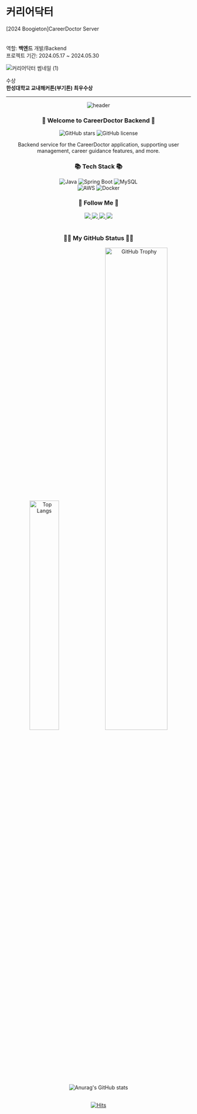 # 커리어닥터
[2024 Boogieton]CareerDoctor Server<br>
<br><br>
역할: <b>백엔드</b> 개발/Backend<br>
프로젝트 기간: 2024.05.17 ~ 2024.05.30

![커리어닥터 썸네일 (1)](https://github.com/user-attachments/assets/dfcaafc4-54fc-4bc8-9089-3b1153cef5ce)

수상<br>
<b>한성대학교 교내해커톤(부기톤) 최우수상</b>

<hr>

<div align="center">
  <img src="https://capsule-render.vercel.app/api?type=venom&color=auto&height=300&section=header&text=CareerDoctor-Backend&fontSize=75&animation=fadeIn&desc=Backend%20Service%20for%20CareerDoctor&descAlignY=65&descAlign=62" alt="header"/>
<h3>👋 Welcome to CareerDoctor Backend 👋</h3>

![GitHub stars](https://img.shields.io/github/stars/Hjwoon/CareerDoctor-Backend?style=social)
![GitHub license](https://img.shields.io/github/license/Hjwoon/CareerDoctor-Backend)

Backend service for the CareerDoctor application, supporting user management, career guidance features, and more.

<div align="center">
  <h3>📚 Tech Stack 📚</h3>
  <div>
    <img src="https://img.shields.io/badge/Java-007396?style=for-the-badge&logo=OpenJDK&logoColor=white" alt="Java" />
    <img src="https://img.shields.io/badge/Spring%20Boot-6DB33F?style=for-the-badge&logo=Spring&logoColor=white" alt="Spring Boot" />
    <img src="https://img.shields.io/badge/MySQL-4479A1?style=for-the-badge&logo=MySQL&logoColor=white" alt="MySQL" />
  </div>
  <div>
    <img src="https://img.shields.io/badge/AWS-232F3E?style=for-the-badge&logo=Amazon%20AWS&logoColor=white" alt="AWS" />
    <img src="https://img.shields.io/badge/Docker-2496ED?style=for-the-badge&logo=Docker&logoColor=white" alt="Docker" />
  </div>
</div>

<div align="center">
  <h3>🌈 Follow Me 🌈</h3>
<span>
    <a href="https://hyejinworkspace.notion.site/HyeJin-Portfolio-fec8d9843fae4152a7996d8f3301e6e4?pvs=4">
    <img src="https://img.shields.io/badge/portfolio-faf082?style=for-the-badge&logo=youtubegaming&logoColor=white"/>
  </a>
</span>
<span>
    <a href="https://hyejinworkspace.notion.site/HyeJin-fb9e294c759548829fef74e3bc8c43b4?pvs=4">
    <img src="https://img.shields.io/badge/Study-d2e1ff?style=for-the-badge&logo=codeigniter&logoColor=white"/>
  </a>
</span>
<span>
  <a href="mailto:olivia019182@gmail.com">
    <img src="https://img.shields.io/badge/Email-black?style=for-the-badge&logo=Gmail&logoColor=white"/>
  </a>
</span>
<span>
  <a href="https://www.instagram.com/khyaejin/">
    <img src="https://img.shields.io/badge/Instagram-C13584?style=for-the-badge&logo=Instagram&logoColor=white"/>
  </a>
</span>
</div><br>

<div align="center">
<h3>👩‍💻 My GitHub Status 👩‍💻</h3>
  
<div align="center">
  
<img src="https://github-readme-stats.vercel.app/api/top-langs/?username=Hjwoon&layout=compact&hide_border=true&bg_color=30,91eae4,86A8E7&title_color=fff&text_color=fff" alt="Top Langs" width=40%/>

<img src="https://github-profile-trophy.vercel.app/?username=Hjwoon&margin-w=15&row=2&column=4&no-frame=true" alt="GitHub Trophy" width=58%/>

![Anurag's GitHub stats](https://github-readme-stats.vercel.app/api?username=Hjwoon&show_icons=true&hide=stars)

</div>

<div align="center">
  <br>
  <a href="https://hits.seeyoufarm.com">
    <img src="https://hits.seeyoufarm.com/api/count/incr/badge.svg?url=https%3A%2F%2Fgithub.com%2FHjwoon%2FCareerDoctor-Backend&count_bg=%2379C83D&title_bg=%23555555&icon=&icon_color=%23E7E7E7&title=hits&edge_flat=false" alt="Hits" />
  </a>
</div>
